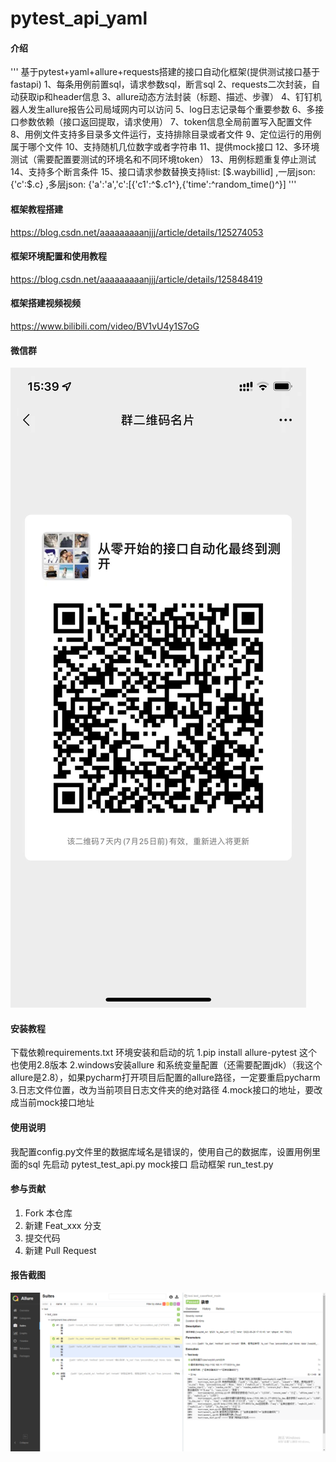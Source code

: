 # pytest_api_yaml

#### 介绍
'''
基于pytest+yaml+allure+requests搭建的接口自动化框架(提供测试接口基于fastapi)
    1、每条用例前置sql，请求参数sql，断言sql
    2、requests二次封装，自动获取ip和header信息
    3、allure动态方法封装（标题、描述、步骤）
    4、钉钉机器人发生allure报告公司局域网内可以访问
    5、log日志记录每个重要参数
    6、多接口参数依赖（接口返回提取，请求使用）
    7、token信息全局前置写入配置文件
    8、用例文件支持多目录多文件运行，支持排除目录或者文件
    9、定位运行的用例属于哪个文件
    10、支持随机几位数字或者字符串
    11、提供mock接口
    12、多环境测试（需要配置要测试的环境名和不同环境token）
    13、用例标题重复停止测试
    14、支持多个断言条件
    15、接口请求参数替换支持list:  [$.waybillid] ,一层json: {'c':$.c}  ,多层json: {'a':'a','c':[{'c1':^$.c1^},{'time':^random_time()^}]
'''


#### 框架教程搭建
https://blog.csdn.net/aaaaaaaaanjjj/article/details/125274053
#### 框架环境配置和使用教程
https://blog.csdn.net/aaaaaaaaanjjj/article/details/125848419
#### 框架搭建视频视频
https://www.bilibili.com/video/BV1vU4y1S7oG
#### 微信群
![输入图片说明](wx.jpg)


#### 安装教程

下载依赖requirements.txt
环境安装和启动的坑
 1.pip install allure-pytest 这个也使用2.8版本
 2.windows安装allure 和系统变量配置（还需要配置jdk）（我这个allure是2.8），如果pycharm打开项目后配置的allure路径，一定要重启pycharm
 3.日志文件位置，改为当前项目日志文件夹的绝对路径
 4.mock接口的地址，要改成当前mock接口地址


#### 使用说明
我配置config.py文件里的数据库域名是错误的，使用自己的数据库，设置用例里面的sql
先启动 pytest_test_api.py mock接口
启动框架   run_test.py

#### 参与贡献

1.  Fork 本仓库
2.  新建 Feat_xxx 分支
3.  提交代码
4.  新建 Pull Request


#### 报告截图

![输入图片说明](image.png)
